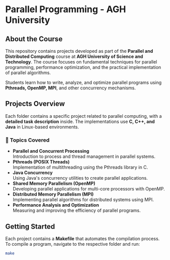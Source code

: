 # Parallel Programming - AGH University  

## About the Course  
This repository contains projects developed as part of the **Parallel and Distributed Computing** course at **AGH University of Science and Technology**. The course focuses on fundamental techniques for parallel programming, performance optimization, and the practical implementation of parallel algorithms.  

Students learn how to write, analyze, and optimize parallel programs using **Pthreads, OpenMP, MPI**, and other concurrency mechanisms.  

## Projects Overview  

Each folder contains a specific project related to parallel computing, with a **detailed task description** inside. The implementations use **C, C++, and Java** in Linux-based environments.  

### 🔹 Topics Covered
- **Parallel and Concurrent Processing**  
  Introduction to process and thread management in parallel systems.  
- **Pthreads (POSIX Threads)**  
  Implementation of multithreading using the Pthreads library in C.  
- **Java Concurrency**  
  Using Java's concurrency utilities to create parallel applications.  
- **Shared Memory Parallelism (OpenMP)**  
  Developing parallel applications for multi-core processors with OpenMP.  
- **Distributed Memory Parallelism (MPI)**  
  Implementing parallel algorithms for distributed systems using MPI.  
- **Performance Analysis and Optimization**  
  Measuring and improving the efficiency of parallel programs.  

## Getting Started  

Each project contains a **Makefile** that automates the compilation process.  
To compile a program, navigate to the respective folder and run:  

```sh
make

